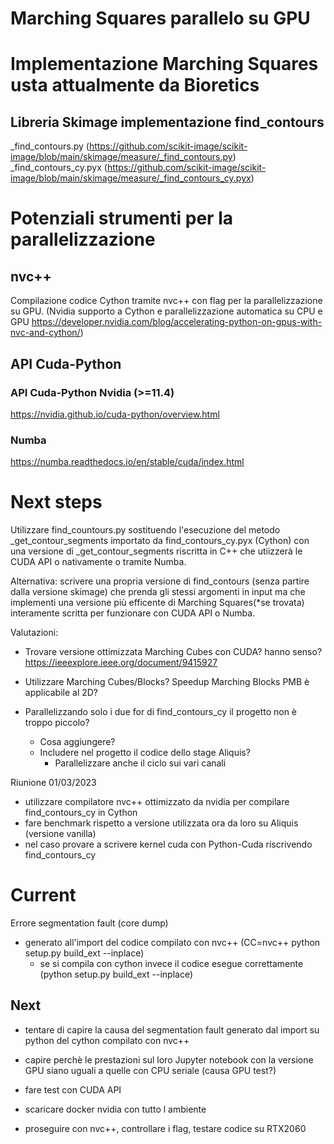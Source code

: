 # Marching Squares parallelo su GPU

# Implementazione Marching Squares usta attualmente da Bioretics

## Libreria Skimage implementazione find_contours
_find_contours.py (https://github.com/scikit-image/scikit-image/blob/main/skimage/measure/_find_contours.py)	
_find_contours_cy.pyx (https://github.com/scikit-image/scikit-image/blob/main/skimage/measure/_find_contours_cy.pyx)
	

# Potenziali strumenti per la parallelizzazione

## nvc++
Compilazione codice Cython tramite nvc++ con flag per la parallelizzazione su GPU.
(Nvidia supporto a Cython e parallelizzazione automatica su CPU e GPU https://developer.nvidia.com/blog/accelerating-python-on-gpus-with-nvc-and-cython/)

## API Cuda-Python

### API Cuda-Python Nvidia (>=11.4)
https://nvidia.github.io/cuda-python/overview.html

### Numba
https://numba.readthedocs.io/en/stable/cuda/index.html


# Next steps
Utilizzare find_countours.py sostituendo l'esecuzione del metodo 
_get_contour_segments importato da find_contours_cy.pyx (Cython)
con una versione di _get_contour_segments riscritta in C++ che 
utiizzerà le CUDA API o nativamente o tramite Numba.

Alternativa:
scrivere una propria versione di find_contours 
(senza partire dalla versione skimage) che prenda gli stessi
argomenti in input ma che implementi una versione più efficente di
Marching Squares(*se trovata) interamente scritta per
funzionare con CUDA API o Numba.

Valutazioni:
* Trovare versione ottimizzata Marching Cubes con CUDA? hanno senso?
    https://ieeexplore.ieee.org/document/9415927

* Utilizzare Marching Cubes/Blocks? 
    Speedup Marching Blocks PMB è applicabile al 2D?
    
* Parallelizzando solo i due for di find_contours_cy il progetto non è troppo piccolo?
    * Cosa aggiungere?
    * Includere nel progetto il codice dello stage Aliquis?
        * Parallelizzare anche il ciclo sui vari canali

Riunione 01/03/2023
- utilizzare compilatore nvc++ ottimizzato da nvidia per compilare find_contours_cy in Cython
- fare benchmark rispetto a versione utilizzata ora da loro su Aliquis (versione vanilla)
- nel caso provare a scrivere kernel cuda con Python-Cuda riscrivendo find_contours_cy


# Current
Errore segmentation fault (core dump)
- generato all'import del codice compilato con nvc++ (CC=nvc++ python setup.py build_ext --inplace)
	- se si compila con cython invece il codice esegue correttamente (python setup.py build_ext --inplace)

## Next
- tentare di capire la causa del segmentation fault generato dal import su python del cython compilato con nvc++
- capire perchè le prestazioni sul loro Jupyter notebook con la versione GPU siano uguali a quelle con CPU seriale (causa GPU test?)
- fare test con CUDA API

- scaricare docker nvidia con tutto l ambiente
- proseguire con nvc++, controllare i flag, testare codice su RTX2060
